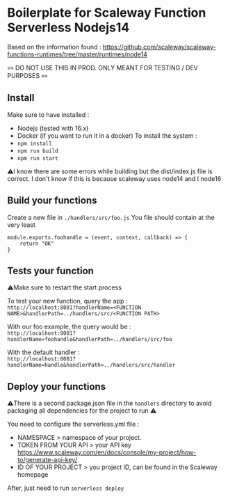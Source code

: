 # Boilerplate for Scaleway Function Serverless Nodejs14
Based on the information found : https://github.com/scaleway/scaleway-functions-runtimes/tree/master/runtimes/node14

💀💀 DO NOT USE THIS IN PROD. ONLY MEANT FOR TESTING / DEV PURPOSES 💀💀
## Install
Make sure to have installed : 
- Nodejs (tested with 16.x)
- Docker (if you want to run it in a docker)
To install the system : 
- ``npm install``
- ``npm run build``
- ``npm run start``

⚠️I know there are some errors while building but the dist/index.js file is correct. I don't know if this is because scaleway uses node14 and I node16
## Build your functions
Create a new file in ``./handlers/src/foo.js``
You file should contain at the very least
```
module.exports.foohandle = (event, context, callback) => {
    return "OK"
}
```

## Tests your function
⚠️Make sure to restart the start process

To test your new function, query the app :   
``http://localhost:8081?handlerName=<FUNCTION NAME>&handlerPath=../handlers/src/<FUNCTION PATH>``

With our foo example, the query would be :  
``http://localhost:8081?handlerName=foohandle&handlerPath=../handlers/src/foo``


With the default handler :  
``http://localhost:8081?handlerName=handle&handlerPath=../handlers/src/handler``

## Deploy your functions
⚠️There is a second package.json file in the ``handlers`` directory to avoid packaging all dependencies for the project to run ⚠️

You need to configure the serverless.yml file : 
- NAMESPACE > namespace of your project.
- TOKEN FROM YOUR API > your API key https://www.scaleway.com/en/docs/console/my-project/how-to/generate-api-key/
- ID OF YOUR PROJECT > you project ID, can be found in the Scaleway homepage

After, just need to run ``serverless deploy``
